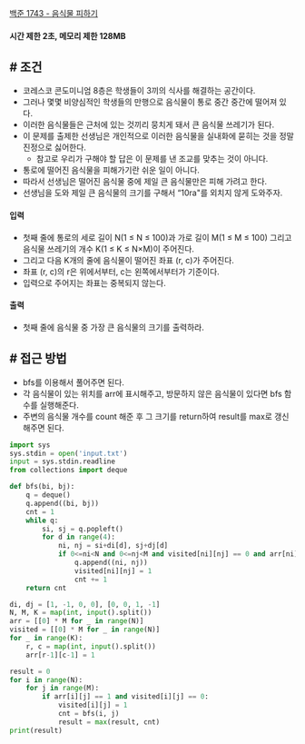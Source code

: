 
[백준 1743 - 음식물 피하기](https://www.acmicpc.net/problem/1743)

#### **시간 제한 2초, 메모리 제한 128MB**

## **# 조건**

- 코레스코 콘도미니엄 8층은 학생들이 3끼의 식사를 해결하는 공간이다. 
- 그러나 몇몇 비양심적인 학생들의 만행으로 음식물이 통로 중간 중간에 떨어져 있다. 
- 이러한 음식물들은 근처에 있는 것끼리 뭉치게 돼서 큰 음식물 쓰레기가 된다. 
- 이 문제를 출제한 선생님은 개인적으로 이러한 음식물을 실내화에 묻히는 것을 정말 진정으로 싫어한다. 
	- 참고로 우리가 구해야 할 답은 이 문제를 낸 조교를 맞추는 것이 아니다. 
- 통로에 떨어진 음식물을 피해가기란 쉬운 일이 아니다. 
- 따라서 선생님은 떨어진 음식물 중에 제일 큰 음식물만은 피해 가려고 한다. 
- 선생님을 도와 제일 큰 음식물의 크기를 구해서 “10ra"를 외치지 않게 도와주자.

#### **입력**
- 첫째 줄에 통로의 세로 길이 N(1 ≤ N ≤ 100)과 가로 길이 M(1 ≤ M ≤ 100) 그리고 음식물 쓰레기의 개수 K(1 ≤ K ≤ N×M)이 주어진다.  
- 그리고 다음 K개의 줄에 음식물이 떨어진 좌표 (r, c)가 주어진다.
- 좌표 (r, c)의 r은 위에서부터, c는 왼쪽에서부터가 기준이다. 
- 입력으로 주어지는 좌표는 중복되지 않는다.

#### **출력**
- 첫째 줄에 음식물 중 가장 큰 음식물의 크기를 출력하라.

## **# 접근 방법**

- bfs를 이용해서 풀어주면 된다.
- 각 음식물이 있는 위치를 arr에 표시해주고, 방문하지 않은 음식물이 있다면 bfs 함수를 실행해준다.
- 주변의 음식물 개수를 count 해준 후 그 크기를 return하여 result를 max로 갱신해주면 된다.

```python
import sys
sys.stdin = open('input.txt')
input = sys.stdin.readline
from collections import deque

def bfs(bi, bj):
    q = deque()
    q.append((bi, bj))
    cnt = 1
    while q:
        si, sj = q.popleft()
        for d in range(4):
            ni, nj = si+di[d], sj+dj[d]
            if 0<=ni<N and 0<=nj<M and visited[ni][nj] == 0 and arr[ni][nj] == 1:
                q.append((ni, nj))
                visited[ni][nj] = 1
                cnt += 1
    return cnt

di, dj = [1, -1, 0, 0], [0, 0, 1, -1]
N, M, K = map(int, input().split())
arr = [[0] * M for _ in range(N)]
visited = [[0] * M for _ in range(N)]
for _ in range(K):
    r, c = map(int, input().split())
    arr[r-1][c-1] = 1

result = 0
for i in range(N):
    for j in range(M):
        if arr[i][j] == 1 and visited[i][j] == 0:
            visited[i][j] = 1
            cnt = bfs(i, j)
            result = max(result, cnt)
print(result)
```